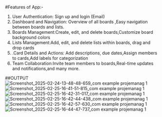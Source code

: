 #Features of App:-
1. User Authentication: Sign up and login (Email)
2. Dashboard and Navigation:  Overview of all boards ,Easy navigation between boards and lists.
3. Boards Management:Create, edit, and delete boards,Customize board background colors
4. Lists Management:Add, edit, and delete lists within boards, drag and drop cards
5. .Card Details and Actions: Add descriptions, due dates,Assign members to cards,Add labels for categorization
6. Team Collaboration:Invite team members to boards,Real-time updates and notifications,and many more.


##OUTPUT
![Screenshot_2025-02-24-13-48-48-659_com example projemanag 1](https://github.com/user-attachments/assets/dc825b0e-551f-4b6b-bb90-72c71fea59fa)
![Screenshot_2025-02-25-16-41-51-815_com example projemanag 1](https://github.com/user-attachments/assets/25bc201f-ce4e-4a66-b7c6-b9b608ab45cd)
![Screenshot_2025-02-25-16-42-31-017_com example projemanag 1](https://github.com/user-attachments/assets/15a3c6a5-82c6-42dc-a516-e1af004a8441)
![Screenshot_2025-02-25-16-42-44-438_com example projemanag 1](https://github.com/user-attachments/assets/f5df79cf-9eb5-47e0-95ec-a83245c9252c)
![Screenshot_2025-02-25-16-42-57-630_com example projemanag 1](https://github.com/user-attachments/assets/d59505c2-29c7-490c-b1e5-67bdd7b06e3c)
![Screenshot_2025-02-25-16-44-47-737_com example projemanag 1](https://github.com/user-attachments/assets/e45de737-baf5-46c1-a111-bae175f08660)




